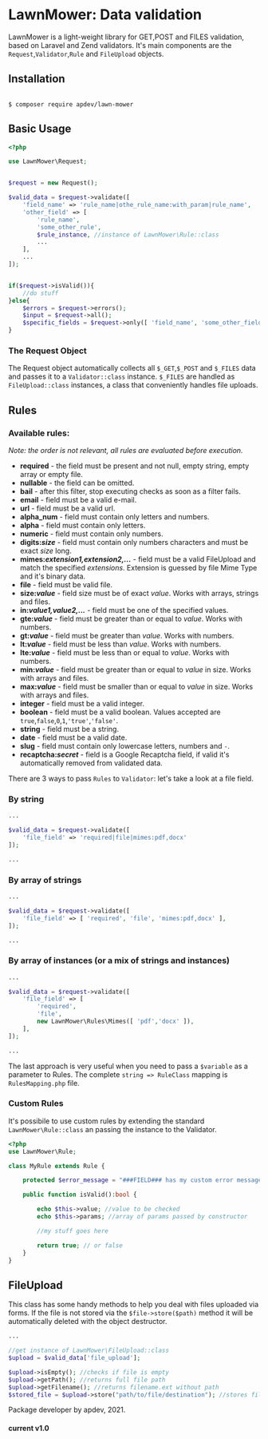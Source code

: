 # LawnMower: Data validation

LawnMower is a light-weight library for GET,POST and FILES validation, based on Laravel and Zend validators.
It's main components are the `Request`,`Validator`,`Rule` and `FileUpload` objects.


## Installation

```

$ composer require apdev/lawn-mower

```

## Basic Usage

```php
<?php

use LawnMower\Request;


$request = new Request();

$valid_data = $request->validate([
    'field_name' => 'rule_name|othe_rule_name:with_param|rule_name',
    'other_field' => [
        'rule_name',
        'some_other_rule',
        $rule_instance, //instance of LawnMower\Rule::class
        ...
    ],
    ...
]);


if($request->isValid()){
    //do stuff
}else{
    $errors = $request->errors();
    $input = $request->all();
    $specific_fields = $request->only([ 'field_name', 'some_other_field', ... ]);
}

```

### The Request Object

The Request object automatically collects all `$_GET`,`$_POST` and `$_FILES` data and passes it to a `Validator::class` instance.
`$_FILES` are handled as `FileUpload::class` instances, a class that conveniently handles file uploads. 

## Rules
### Available rules:

*Note: the order is not relevant, all rules are evaluated before execution.*

* **required** - the field must be present and not null, empty string, empty array or empty file.
* **nullable** - the field can be omitted.
* **bail** - after this filter, stop executing checks as soon as a filter fails.
* **email** - field must be a valid e-mail.
* **url** - field must be a valid url.
* **alpha_num** - field must contain only letters and numbers.
* **alpha** - field must contain only letters.
* **numeric** - field must contain only numbers.
* **digits:*size*** - field must contain only numbers characters and must be exact *size* long.
* **mimes:*extension1,extension2,...*** - field must be a valid FileUpload and match the specified *extensions*. Extension is guessed by file Mime Type and it's binary data.
* **file** - field must be valid file.
* **size:*value*** - field size must be of exact *value*. Works with arrays, strings and files.
* **in:*value1,value2,...*** - field must be one of the specified values.
* **gte:*value*** - field must be greater than or equal to *value*. Works with numbers.
* **gt:*value*** - field must be greater than *value*. Works with numbers.
* **lt:*value*** - field must be less than *value*. Works with numbers.
* **lte:*value*** - field must be less than or equal to *value*. Works with numbers.
* **min:*value*** - field must be greater than or equal to *value* in size. Works with arrays and files. 
* **max:*value*** - field must be smaller than or equal to *value* in size. Works with arrays and files. 
* **integer** - field must be a valid integer.
* **boolean** - field must be a valid boolean. Values accepted are `true`,`false`,`0`,`1`,`'true'`,`'false'`.
* **string** - field must be a string.
* **date** - field must be a valid date.
* **slug** - field must contain only lowercase letters, numbers and `-`.
* **recaptcha:*secret*** - field is a Google Recaptcha field, if valid it's automatically removed from validated data.


There are 3 ways to pass `Rules` to `Validator`: let's take a look at a file field.

### By string

```php
...

$valid_data = $request->validate([
    'file_field' => 'required|file|mimes:pdf,docx'
]);

...

```

### By array of strings

```php
...

$valid_data = $request->validate([
    'file_field' => [ 'required', 'file', 'mimes:pdf,docx' ],
]);

...

```

### By array of instances (or a mix of strings and instances)

```php
...

$valid_data = $request->validate([
    'file_field' => [
        'required',
        'file',
        new LawnMower\Rules\Mimes([ 'pdf','docx' ]),
    ],
]);

...

```

The last approach is very useful when you need to pass a `$variable` as a parameter to Rules.
The complete `string => RuleClass` mapping is `RulesMapping.php` file.


### Custom Rules

It's possibile to use custom rules by extending the standard `LawnMower\Rule::class` an passing the instance to the Validator.


```php
<?php
use LawnMower\Rule;

class MyRule extends Rule {

    protected $error_message = "###FIELD### has my custom error message, with ###PARAMS### too.";

    public function isValid():bool {

        echo $this->value; //value to be checked
        echo $this->params; //array of params passed by constructor

        //my stuff goes here

        return true; // or false
    }
}


```


## FileUpload

This class has some handy methods to help you deal with files uploaded via forms.
If the file is not stored via the `$file->store($path)` method it will be automatically deleted with the object destructor.

```php
...

//get instance of LawnMower\FileUpload::class
$upload = $valid_data['file_upload'];

$upload->isEmpty(); //checks if file is empty
$upload->getPath(); //returns full file path
$upload->getFilename(); //returns filename.ext without path
$stored_file = $upload->store("path/to/file/destination"); //stores file and returns a LawnMower\File::class instance;

```

Package developer by apdev, 2021.

#### current v1.0